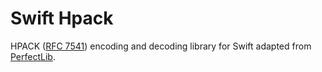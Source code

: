 # Swift Hpack

HPACK ([RFC 7541](https://tools.ietf.org/html/rfc7541)) encoding and decoding library for Swift adapted from [PerfectLib](https://github.com/PerfectlySoft/Perfect-HTTPServer/blob/master/Sources/PerfectHTTPServer/HPACK.swift).

